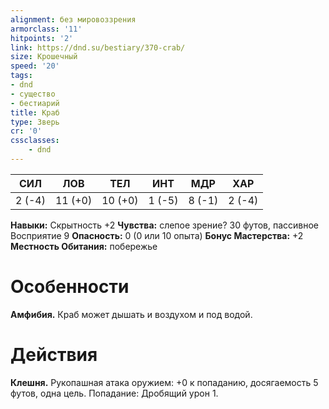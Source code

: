 ```yaml
---
alignment: без мировоззрения
armorclass: '11'
hitpoints: '2'
link: https://dnd.su/bestiary/370-crab/
size: Крошечный
speed: '20'
tags:
- dnd
- существо
- бестиарий
title: Краб
type: Зверь
cr: '0'
cssclasses:
    - dnd
---
```



| СИЛ | ЛОВ | ТЕЛ | ИНТ | МДР | ХАР |
|---|---|---|---|---|---|
| 2 (-4) | 11 (+0) | 10 (+0) | 1 (-5) | 8 (-1) | 2 (-4) |
**Навыки:** Скрытность +2
**Чувства:** слепое зрение? 30 футов, пассивное Восприятие 9
**Опасность:** 0 (0 или 10 опыта)
**Бонус Мастерства:** +2
**Местность Обитания:** побережье


# Особенности
**Амфибия.** Краб может дышать и воздухом и под водой.


# Действия
**Клешня.** Рукопашная атака оружием: +0 к попаданию, досягаемость 5 футов, одна цель. Попадание: Дробящий урон 1.